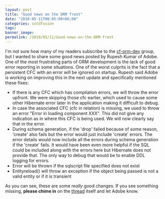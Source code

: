 ```yaml
---
layout: post
title: "Good news on the ORM front"
date: "2010-05-11T08:05:00+06:00"
categories: coldfusion 
tags: 
banner_image: 
permalink: /2010/05/11/Good-news-on-the-ORM-front
---
```


I'm not sure how many of my readers subscribe to the <a href="http://groups.google.com/group/cf-orm-dev">cf-orm-dev</a> group, but I wanted to share some good news posted by Rupesh Kumar of Adobe. One of the most frustrating parts of ORM development is the lack of good error reporting in some situations. One of the worst culprits is the fact that a persistent CFC with an error will be ignored on startup. Rupesh said Adobe is working on improving this in the next update and specifically mentioned these fixes:

<ul>
<li>If there is any CFC which has compilation errors, we will throw the error upfront. We were skipping those cfc earlier, which used to cause some other Hibernate error later in the application making it difficult to debug. 
<li>In case the associated CFC (cfc in relation) is missing, we used to throw an error "Error in loading component XXX". This did not give any indication as in where this CFC is being used. We will now clearly say that in the error. 
<li>During schema generation, if the 'drop' failed because of some reason, 'create' also fails but the error would just include 'create' errors. The error details would now include all the errors during schema generation if the 'create' fails. It would have been even more helpful if the SQL could be included along with the errors here but Hibernate does not provide that. The only way to debug that would be to enable DDL logging for errors. 
<li>Error will be thrown if the sqlscript file specified does not exist 
<li>Entityreload() will throw an exception if the object being passed is not a valid entity or if it is transient 
</ul>

As you can see, these are some <i>really</i> good changes. If you see something missing, <b>please chime in</b> on the <a href="http://groups.google.com/group/cf-orm-dev/browse_thread/thread/374aa0cd977e18c5">thread</a> itself and let Adobe know.